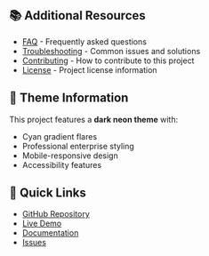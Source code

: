 
## 📚 Additional Resources

- [FAQ](faq.md) - Frequently asked questions
- [Troubleshooting](troubleshooting.md) - Common issues and solutions
- [Contributing](../CONTRIBUTING.md) - How to contribute to this project
- [License](../LICENSE) - Project license information

## 🎨 Theme Information

This project features a **dark neon theme** with:
- Cyan gradient flares
- Professional enterprise styling
- Mobile-responsive design
- Accessibility features

## 🚀 Quick Links

- [GitHub Repository](https://github.com/TiaAstor/tiation-rigger-connect-api)
- [Live Demo](https://tiaastor.github.io/tiation-rigger-connect-api)
- [Documentation](https://github.com/TiaAstor/tiation-rigger-connect-api/wiki)
- [Issues](https://github.com/TiaAstor/tiation-rigger-connect-api/issues)

